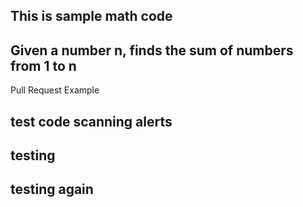 ## This is sample math code
## Given a number n, finds the sum of numbers from 1 to n

Pull Request Example

## test code scanning alerts

## testing

## testing again
